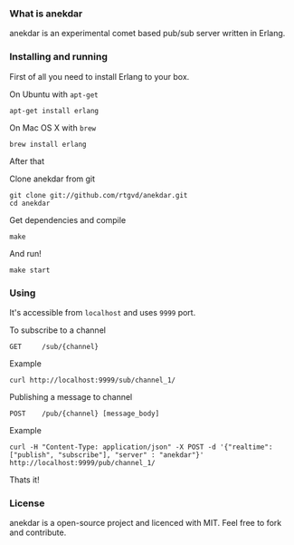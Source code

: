 ### What is anekdar

anekdar is an experimental comet based pub/sub server written in Erlang. 

### Installing and running

First of all you need to install Erlang to your box. 

On Ubuntu with ```apt-get```

    apt-get install erlang

On Mac OS X with ```brew```

    brew install erlang

After that

Clone anekdar from git

    git clone git://github.com/rtgvd/anekdar.git
    cd anekdar

Get dependencies and compile

    make
    
And run!
    
    make start

### Using

It's accessible from ```localhost``` and uses ```9999``` port.

To subscribe to a channel

    GET     /sub/{channel}

Example

    curl http://localhost:9999/sub/channel_1/

Publishing a message to channel

    POST    /pub/{channel} [message_body]

Example

    curl -H "Content-Type: application/json" -X POST -d '{"realtime":["publish", "subscribe"], "server" : "anekdar"}' http://localhost:9999/pub/channel_1/
    
Thats it!

### License

anekdar is a open-source project and licenced with MIT. Feel free to fork and contribute.
